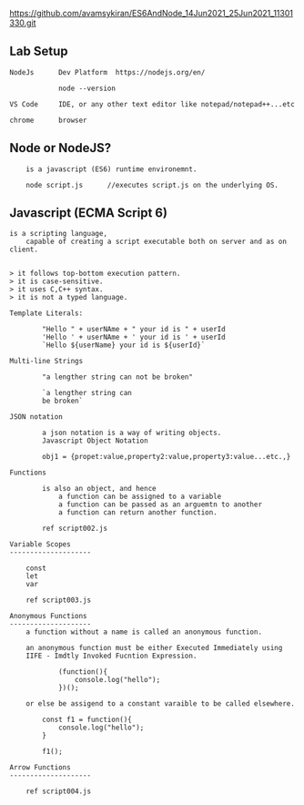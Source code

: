 https://github.com/avamsykiran/ES6AndNode_14Jun2021_25Jun2021_11301330.git


Lab Setup
--------------
    NodeJs      Dev Platform  https://nodejs.org/en/

                node --version

    VS Code     IDE, or any other text editor like notepad/notepad++...etc

    chrome      browser

Node or NodeJS?
------------------------------------
        is a javascript (ES6) runtime environemnt.

        node script.js      //executes script.js on the underlying OS.

Javascript (ECMA Script 6)
--------------------------------------

    is a scripting language, 
        capable of creating a script executable both on server and as on client.


    > it follows top-bottom execution pattern.
    > it is case-sensitive.
    > it uses C,C++ syntax.
    > it is not a typed language.

    Template Literals:

            "Hello " + userNAme + " your id is " + userId
            'Hello ' + userNAme + ' your id is ' + userId
            `Hello ${userName} your id is ${userId}`

    Multi-line Strings

            "a lengther string can not be broken"

            `a lengther string can 
            be broken`

    JSON notation

            a json notation is a way of writing objects.
            Javascript Object Notation

            obj1 = {propet:value,property2:value,property3:value...etc.,}

    Functions

            is also an object, and hence
                a function can be assigned to a variable
                a function can be passed as an arguemtn to another 
                a function can return another function.

            ref script002.js

    Variable Scopes
    --------------------

        const
        let
        var

        ref script003.js

    Anonymous Functions
    --------------------
        a function without a name is called an anonymous function.

        an anonymous function must be either Executed Immediately using 
        IIFE - Imdtly Invoked Fucntion Expression.

                (function(){
                    console.log("hello");
                })();

        or else be assigend to a constant varaible to be called elsewhere.
            
            const f1 = function(){
                console.log("hello");
            }

            f1();

    Arrow Functions
    --------------------

        ref script004.js


            



